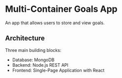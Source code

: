 # Multi-Container Goals App
An app that allows users to store and view goals.

## Architecture
Three main building blocks:
- Database: MongoDB
- Backend: Node.js REST API
- Frontend: Single-Page Application with React